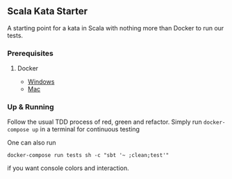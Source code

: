 ## Scala Kata Starter

A starting point for a kata in Scala with nothing more than Docker to run our tests.

### Prerequisites

1. Docker

    + [Windows](https://docs.docker.com/docker-for-windows/install/)
    + [Mac](https://download.docker.com/mac/stable/Docker.dmg)

### Up & Running

Follow the usual TDD process of red, green and refactor. Simply run `docker-compose up` in a terminal for continuous testing

One can also run

```
docker-compose run tests sh -c "sbt '~ ;clean;test'"
```

if you want console colors and interaction.
